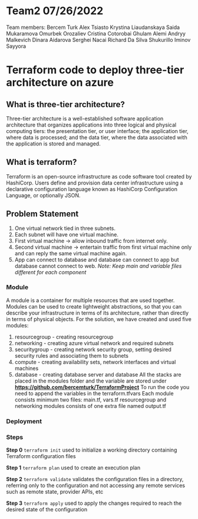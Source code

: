 # Team2 07/26/2022  
Team members:
Bercem Turk
Alex Tsiasto
Krystina  Liaudanskaya
Saida Mukaramova
Omurbek Orozaliev
Cristina  Cotorobai
Ghulam Alemi
Andryy Malkevich
Dinara Aidarova
Serghei Nacai
Richard Da Silva
Shukurillo Iminov
Sayyora

# Terraform code to deploy three-tier architecture on azure

## What is three-tier architecture?
Three-tier architecture is a well-established software application architecture that organizes applications into three logical and physical computing tiers: the presentation tier, or user interface; the application tier, where data is processed; and the data tier, where the data associated with the application is stored and managed.

## What is terraform?
Terraform is an open-source infrastructure as code software tool created by HashiCorp. Users define and provision data center infrastructure using a declarative configuration language known as HashiCorp Configuration Language, or optionally JSON.

## Problem Statement
1. One virtual network tied in three subnets.
2. Each subnet will have one virtual machine.
3. First virtual machine -> allow inbound traffic from internet only.
4. Second virtual machine -> entertain traffic from first virtual machine only and can reply the same virtual machine again.
5. App can connect to database and database can connect to app but database cannot connect to web.
_Note: Keep main and variable files different for each component_


### Module
A module is a container for multiple resources that are used together. Modules can be used to create lightweight abstractions, so that you can describe your infrastructure in terms of its architecture, rather than directly in terms of physical objects.
For the solution, we have created and used five modules:
1. resourcegroup - creating resourcegroup
2. networking - creating azure virtual network and required subnets
3. securitygroup - creating network security group, setting desired security rules and associating them to subnets
4. compute - creating availability sets, network interfaces and virtual machines
5. database - creating database server and database
All the stacks are placed in the modules folder and the variable are stored under **https://github.com/bercemturk/TerraformProject**
To run the code you need to append the variables in the terraform.tfvars
Each module consists minimum two files: main.tf, vars.tf
resourcegroup and networking modules consists of one extra file named output.tf


### Deployment

### Steps
**Step 0** `terraform init`
used to initialize a working directory containing Terraform configuration files

**Step 1** `terraform plan`
used to create an execution plan

**Step 2** `terraform validate`
validates the configuration files in a directory, referring only to the configuration and not accessing any remote services such as remote state, provider APIs, etc

**Step 3** `terraform apply`
used to apply the changes required to reach the desired state of the configuration




















